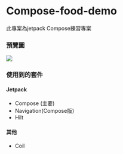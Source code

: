 # Compose-food-demo

此專案為jetpack Compose練習專案
### 預覽圖
![](https://filedn.eu/ld7ntGrLWgQhBvvkDSMNGY8/Screenshot_001.png)
### 使用到的套件
#### Jetpack
- Compose (主要)
- Navigation(Compose版)
- Hilt
#### 其他
- Coil
